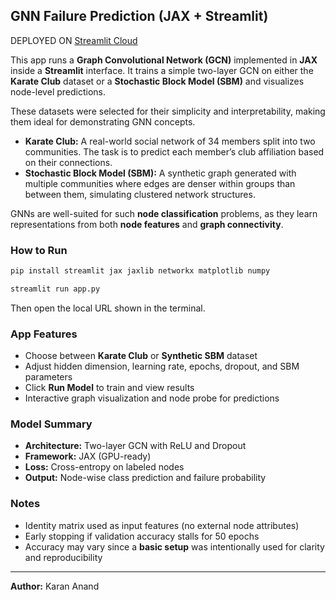 ## GNN Failure Prediction (JAX + Streamlit)

DEPLOYED ON [Streamlit Cloud](https://gnn-challenge.streamlit.app)

This app runs a **Graph Convolutional Network (GCN)** implemented in **JAX** inside a **Streamlit** interface.
It trains a simple two-layer GCN on either the **Karate Club** dataset or a **Stochastic Block Model (SBM)** and visualizes node-level predictions.

These datasets were selected for their simplicity and interpretability, making them ideal for demonstrating GNN concepts.

* **Karate Club:** A real-world social network of 34 members split into two communities. The task is to predict each member’s club affiliation based on their connections.
* **Stochastic Block Model (SBM):** A synthetic graph generated with multiple communities where edges are denser within groups than between them, simulating clustered network structures.

GNNs are well-suited for such **node classification** problems, as they learn representations from both **node features** and **graph connectivity**.


### How to Run

```bash
pip install streamlit jax jaxlib networkx matplotlib numpy

streamlit run app.py
```

Then open the local URL shown in the terminal.


### App Features

* Choose between **Karate Club** or **Synthetic SBM** dataset
* Adjust hidden dimension, learning rate, epochs, dropout, and SBM parameters
* Click **Run Model** to train and view results
* Interactive graph visualization and node probe for predictions


### Model Summary

* **Architecture:** Two-layer GCN with ReLU and Dropout
* **Framework:** JAX (GPU-ready)
* **Loss:** Cross-entropy on labeled nodes
* **Output:** Node-wise class prediction and failure probability


### Notes

* Identity matrix used as input features (no external node attributes)
* Early stopping if validation accuracy stalls for 50 epochs
* Accuracy may vary since a **basic setup** was intentionally used for clarity and reproducibility

---
**Author:** Karan Anand